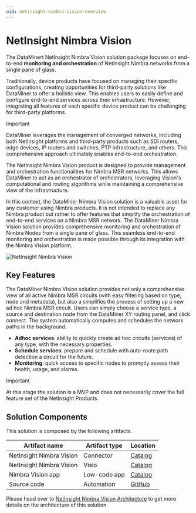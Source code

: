 ```yaml
---
uid: netinsight-nimbra-vision-overview
---
```


# NetInsight Nimbra Vision

The DataMinert NetInsight Nimbra Vision solution package focuses on end-to-end **monitoring and orchestration** of NetInsight Nimbra networks from a single pane of glass.

Traditionally, device products have focused on managing their specific configurations, creating opportunities for third-party solutions like DataMiner to offer a holistic view. This enables users to easily define and configure end-to-end services across their infrastructure. However, integrating all features of each specific device product can be challenging for third-party platforms.

> [!IMPORTANT]
> DataMiner leverages the management of converged networks, including both NetInsight platforms and third-party products such as SDI routers, edge devices, IP routers and switches, PTP infrastructure, and others. This comprehensive approach ultimately enables end-to-end orchestration.

The NetInsight Nimbra Vision product is designed to provide management and orchestration functionalities for Nimbra MSR networks. This allows DataMiner to act as an orchestrator of orchestrators, leveraging Vision's computational and routing algorithms while maintaining a comprehensive view of the infrastructure.

In this context, the DataMiner Nimbra Vision solution is a valuable asset for any customer using Nimbra products. It is not intended to replace any Nimbra product but rather to offer features that simplify the orchestration of end-to-end services on a Nimbra MSR network. The DataMiner Nimbra Vision solution provides comprehensive monitoring and orchestration of Nimbra Nodes from a single pane of glass. This seamless end-to-end monitoring and orchestration is made possible through its integration with the Nimbra Vision platform.

![NetInsight Nimbra Vision](~/user-guide/images/netinsight-nimbra-vision-demo.gif)

## Key Features
The DataMiner Nimbra Vision solution provides not only a comprehensive view of all active Nimbra MSR circuits (with easy filtering based on type, node and metadata), but also a simplifies the process of setting up a new ad hoc Nimbra MSR circuit. Users can simply choose a service type, a source and destination node from the DataMiner XY routing panel, and click connect. The system automatically computes and schedules the network paths in the background.

- **Adhoc services**: ability to quickly create ad hoc circuits (services) of any type, with the necessary properties.
- **Schedule services**: prepare and schedule with auto-route path detection a circuit for the future.
- **Monitoring**: quick access to specific nodes to promptly assess their health, usage, and alarms. 

> [!IMPORTANT]
> At this stage the solution is a MVP and does not necessarily cover the full feature set of the NetInsight Products.

## Solution Components

This solution is composed by the following artifacts.

| Artifact name | Artifact type     | Location |
|-------------|---------------------|------    |
| NetInsight Nimbra Vision | Connector    | [Catalog](https://catalog.dataminer.services/details/e48af0b9-b52c-4106-b0e0-22c44ead85f5) |
| NetInsight Nimbra Vision | Visio    | [Catalog](https://catalog.dataminer.services/details/9bf706bd-93a3-421f-ba1c-c2620f5e072d)    |
| Nimbra Vision app | Low-code app | [Catalog](https://catalog.dataminer.services) |
| Source code | Automation | [GitHub](https://github.com/SkylineCommunications/NIS-AS-NimbraVisionScripts) |

Please head over to [NetInsight Nimbra Vision Architecture](xref:netinsight-nimbra-vision-architecture) to get more details on the architecture of this solution.